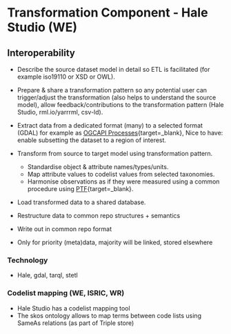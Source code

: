 # Transformation Component - Hale Studio (WE)


## Interoperability

- Describe the source dataset model in detail so ETL is facilitated (for example iso19110 or XSD or OWL).
- Prepare & share a transformation pattern so any potential user can trigger/adjust the transformation (also helps to understand the source model), allow feedback/contributions to the transformation pattern (Hale Studio, rml.io/yarrrml, csv-ld).
- Extract data from a dedicated format (many) to a selected format (GDAL) for example as [OGCAPI Processes](https://ogcapi.ogc.org/processes/){target=_blank}, Nice to have: enable subsetting the dataset to a region of interest.
- Transform from source to target model using transformation pattern. 
  - Standardise object & attribute names/types/units.
  - Map attribute values to codelist values from selected taxonomies.
  - Harmonise observations as if they were measured using a common procedure using [PTF](https://en.wikipedia.org/wiki/Pedotransfer_function){target=_blank}.
- Load transformed data to a shared database.

- Restructure data to common repo structures + semantics
- Write out in common repo format
- Only for priority (meta)data, majority will be linked, stored elsewhere

### Technology

- Hale, gdal, tarql, stetl


### Codelist mapping (WE, ISRIC, WR)

- Hale Studio has a codelist mapping tool
- The skos ontology allows to map terms between code lists using SameAs relations (as part of Triple store)